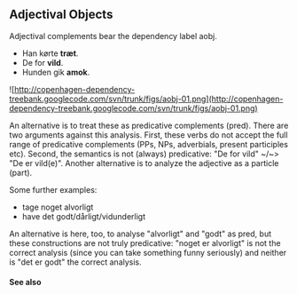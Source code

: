 ## Adjectival Objects ##

Adjectival complements bear the dependency label aobj.

  * Han kørte **træt**.
  * De for **vild**.
  * Hunden gik **amok**.

![http://copenhagen-dependency-treebank.googlecode.com/svn/trunk/figs/aobj-01.png](http://copenhagen-dependency-treebank.googlecode.com/svn/trunk/figs/aobj-01.png)

An alternative is to treat these as predicative complements (pred). There are two arguments against this analysis. First, these verbs do not accept the full range of predicative complements (PPs, NPs, adverbials, present participles etc). Second, the semantics is not (always) predicative: "De for vild" ~/~&gt; "De er vild(e)". Another alternative is to analyze the adjective as a particle (part).

Some further examples:

  * tage noget alvorligt
  * have det godt/dårligt/vidunderligt

An alternative is here, too, to analyse "alvorligt" and "godt" as pred, but these constructions are not truly predicative: "noget er alvorligt" is not the correct analysis (since you can take something funny seriously) and neither is "det er godt" the correct analysis.


#### See also ####

